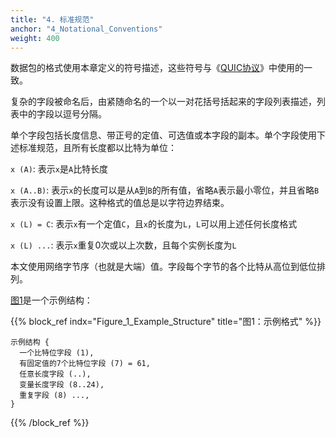 ```yaml
---
title: "4. 标准规范"
anchor: "4_Notational_Conventions"
weight: 400
---
```


数据包的格式使用本章定义的符号描述，这些符号与《[QUIC协议](#QUIC_TRANSPORT)》中使用的一致。

复杂的字段被命名后，由紧随命名的一个以一对花括号括起来的字段列表描述，列表中的字段以逗号分隔。

单个字段包括长度信息、带正号的定值、可选值或本字段的副本。单个字段使用下述标准规范，且所有长度都以比特为单位：


`x (A)`: 表示`x`是`A`比特长度

`x (A..B)`: 表示`x`的长度可以是从`A`到`B`的所有值，省略`A`表示最小零位，并且省略`B`表示没有设置上限。这种格式的值总是以字符边界结束。

`x (L) = C`: 表示`x`有一个定值`C`，且`x`的长度为`L`，`L`可以用上述任何长度格式

`x (L) ...`: 表示`x`重复0次或以上次数，且每个实例长度为`L`

本文使用网络字节序（也就是大端）值。字段每个字节的各个比特从高位到低位排列。

[图1](#Figure_1_Example_Structure)是一个示例结构：


{{% block_ref
    indx="Figure_1_Example_Structure"
    title="图1：示例格式" %}}
```
示例结构 {
  一个比特位字段 (1),
  有固定值的7个比特位字段 (7) = 61,
  任意长度字段 (..),
  变量长度字段 (8..24),
  重复字段 (8) ...,
}
```
{{% /block_ref %}}

